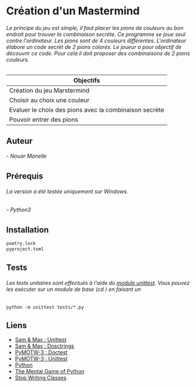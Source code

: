 # Création d'un Mastermind

###### Le principe du jeu est simple, il faut placer les pions de couleurs au bon endroit pour trouver la combinaison secrète. Ce programme se joue seul contre l'ordinateur. Les pions sont de 4 couleurs différentes. L'ordinateur élabore un code secrèt de 2 pions colorés. Le joueur a pour objectif de découvrir ce code. Pour cela il doit proposer des combinaisons de 2 pions couleurs.


| Objectifs        | 
| ------------- |
| Création du jeu Marstermind      |
| Choisir au choix une couleur      | 
| Evaluer le choix des pions avec la combinaison secrète|
| Pouvoir entrer des pions |


## Auteur 

###### - Nouar Manelle

## Prérequis

###### La version a été testée uniquement sur Windows.
###### - Python3
## Installation
```python
poetry.lock
pyproject.toml
```
## Tests 

###### Les tests unitaires sont effectués à l'aide du [module unittest](https://docs.python.org/3/library/unittest.html). Vous pouvez les exécuter sur un module de base (cd <module>) en faisant un
 
```
python -m unittest tests/*.py
```

## Liens 

- [Sam & Max : Unittest](http://sametmax.com/un-gros-guide-bien-gras-sur-les-tests-unitaires-en-python-partie-4/)
- [Sam & Max : Dosctrings](http://sametmax.com/les-docstrings/)
- [PyMOTW-3 : Doctest](https://pymotw.com/3/doctest/index.html)
- [PyMOTW-3 : Unittest](https://pymotw.com/3/unittest/index.html)
- [Python](https://www.python.org/dev/peps/pep-0008/#code-lay-out)
- [The Mental Game of Python](https://www.youtube.com/watch?v=Uwuv05aZ6ug)
- [Stop Writing Classes](https://www.youtube.com/watch?v=o9pEzgHorH0)


 
